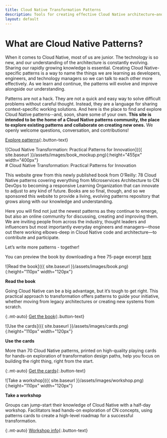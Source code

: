```yaml
---
title: Cloud Native Transformation Patterns
description: Tools for creating effective Cloud Native architecture—and remaking the way we work
layout: default
---
```


# What are Cloud Native Patterns?

When it comes to Cloud Native, most of us are junior. The technology is so new, and our understanding of the architecture is constantly evolving. Sharing our rapidly growing knowledge is essential. Creating Cloud Native-specific patterns is a way to name the things we are learning as developers, engineers, and technology managers so we can talk to each other more effectively. As we learn and continue, the patterns will evolve and improve alongside our understanding.

Patterns are not a hack. They are not a quick and easy way to solve difficult problems without careful thought. Instead, they are a language for sharing context-specific working solutions. And here is the place to find and explore Cloud Native patterns--and, soon, share some of your own. **This site is intended to be the home of a Cloud Native patterns community, the place to explore existing patterns and collaborate on creating new ones.** We openly welcome questions, conversation, and contributions!

[Explore patterns](/patterns-library){:.button-text}

<div class="row book-section">

<section class="col-sm">
![Cloud Native Transformation: Practical Patterns for Innovation]({{ site.baseurl }}/assets/images/book_mockup.png){:height="455px" width="400px"}
</section>

<section class="col-sm">
# Cloud Native Transformation: Practical Patterns for Innovation

This website grew from this newly published book from O’Reilly: 78 Cloud Native patterns covering everything from Microservices Architecture to CN DevOps to becoming a responsive Learning Organization that can innovate to adjust to any kind of future. Books are so final, though, and so we sponsored this website to provide a living, evolving patterns repository that grows along with our knowledge and understanding.

Here you will find not just the newest patterns as they continue to emerge, but also an online community for discussing, creating and improving them. We are inviting people from across the industry, thought leaders and influencers but most importantly everyday engineers and managers—those out there working elbows-deep in Cloud Native code and architecture—to contribute and participate.

Let’s write more patterns - together!

You can preview the book by downloading a free 75-page excerpt [here](https://info.container-solutions.com/free-oreilly-cloud-native-transformation-excerpt)
</section>

</div>

<div class="row cta-section">

<section class="col-sm d-flex flex-column">
![Read the book]({{ site.baseurl }}/assets/images/book.png){:height="110px" width="120px"}

**Read the book**

Going Cloud Native can be a big advantage, but it’s tough to get right. This practical approach to transformation offers patterns to guide your initiative, whether moving from legacy architectures or creating new systems from scratch.

{:.mt-auto}
[Get the book](http://shop.oreilly.com/product/0636920235248.do){:.button-text}
</section>

<section class="col-sm d-flex flex-column">
![Use the cards]({{ site.baseurl }}/assets/images/cards.png){:height="110px" width="120px"}

**Use the cards**

More than 70 Cloud Native patterns, printed on high-quality playing cards for hands-on exploration of transformation design paths, help you focus on building the right thing, right from the start.

{:.mt-auto}
[Get the cards](https://info.container-solutions.com/cnt-cards){:.button-text}
</section>

<section class="col-sm d-flex flex-column">
![Take a workshop]({{ site.baseurl }}/assets/images/workshop.png){:height="110px" width="120px"}

**Take a workshop**

Groups can jump-start their knowledge of Cloud Native with a half-day workshop. Facilitators lead hands-on exploration of CN concepts, using patterns cards to create a high-level roadmap for a successful transformation.

{:.mt-auto}
[Workshop info](https://info.container-solutions.com/training/cn-transformation-patterns-workshop){:.button-text}
</section>

</div>
